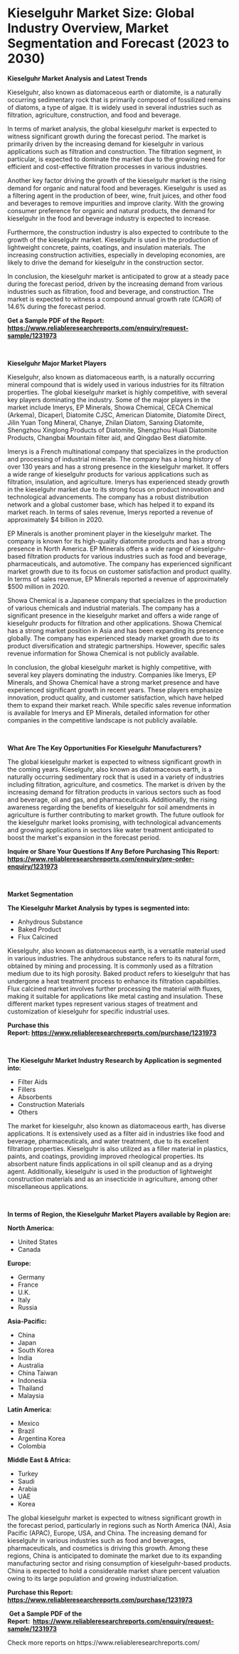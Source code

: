 <p><h1>Kieselguhr Market Size: Global Industry Overview, Market Segmentation and Forecast (2023 to 2030)</h1></p><p><strong>Kieselguhr Market Analysis and Latest Trends</strong></p>
<p><p>Kieselguhr, also known as diatomaceous earth or diatomite, is a naturally occurring sedimentary rock that is primarily composed of fossilized remains of diatoms, a type of algae. It is widely used in several industries such as filtration, agriculture, construction, and food and beverage.</p><p>In terms of market analysis, the global kieselguhr market is expected to witness significant growth during the forecast period. The market is primarily driven by the increasing demand for kieselguhr in various applications such as filtration and construction. The filtration segment, in particular, is expected to dominate the market due to the growing need for efficient and cost-effective filtration processes in various industries.</p><p>Another key factor driving the growth of the kieselguhr market is the rising demand for organic and natural food and beverages. Kieselguhr is used as a filtering agent in the production of beer, wine, fruit juices, and other food and beverages to remove impurities and improve clarity. With the growing consumer preference for organic and natural products, the demand for kieselguhr in the food and beverage industry is expected to increase.</p><p>Furthermore, the construction industry is also expected to contribute to the growth of the kieselguhr market. Kieselguhr is used in the production of lightweight concrete, paints, coatings, and insulation materials. The increasing construction activities, especially in developing economies, are likely to drive the demand for kieselguhr in the construction sector.</p><p>In conclusion, the kieselguhr market is anticipated to grow at a steady pace during the forecast period, driven by the increasing demand from various industries such as filtration, food and beverage, and construction. The market is expected to witness a compound annual growth rate (CAGR) of 14.6% during the forecast period.</p></p>
<p><strong>Get a Sample PDF of the Report:&nbsp; <a href="https://www.reliableresearchreports.com/enquiry/request-sample/1231973">https://www.reliableresearchreports.com/enquiry/request-sample/1231973</a></strong></p>
<p>&nbsp;</p>
<p><strong>Kieselguhr Major Market Players</strong></p>
<p><p>Kieselguhr, also known as diatomaceous earth, is a naturally occurring mineral compound that is widely used in various industries for its filtration properties. The global kieselguhr market is highly competitive, with several key players dominating the industry. Some of the major players in the market include Imerys, EP Minerals, Showa Chemical, CECA Chemical (Arkema), Dicaperl, Diatomite CJSC, American Diatomite, Diatomite Direct, Jilin Yuan Tong Mineral, Chanye, Zhilan Diatom, Sanxing Diatomite, Shengzhou Xinglong Products of Diatomite, Shengzhou Huali Diatomite Products, Changbai Mountain filter aid, and Qingdao Best diatomite.</p><p>Imerys is a French multinational company that specializes in the production and processing of industrial minerals. The company has a long history of over 130 years and has a strong presence in the kieselguhr market. It offers a wide range of kieselguhr products for various applications such as filtration, insulation, and agriculture. Imerys has experienced steady growth in the kieselguhr market due to its strong focus on product innovation and technological advancements. The company has a robust distribution network and a global customer base, which has helped it to expand its market reach. In terms of sales revenue, Imerys reported a revenue of approximately $4 billion in 2020.</p><p>EP Minerals is another prominent player in the kieselguhr market. The company is known for its high-quality diatomite products and has a strong presence in North America. EP Minerals offers a wide range of kieselguhr-based filtration products for various industries such as food and beverage, pharmaceuticals, and automotive. The company has experienced significant market growth due to its focus on customer satisfaction and product quality. In terms of sales revenue, EP Minerals reported a revenue of approximately $500 million in 2020.</p><p>Showa Chemical is a Japanese company that specializes in the production of various chemicals and industrial materials. The company has a significant presence in the kieselguhr market and offers a wide range of kieselguhr products for filtration and other applications. Showa Chemical has a strong market position in Asia and has been expanding its presence globally. The company has experienced steady market growth due to its product diversification and strategic partnerships. However, specific sales revenue information for Showa Chemical is not publicly available.</p><p>In conclusion, the global kieselguhr market is highly competitive, with several key players dominating the industry. Companies like Imerys, EP Minerals, and Showa Chemical have a strong market presence and have experienced significant growth in recent years. These players emphasize innovation, product quality, and customer satisfaction, which have helped them to expand their market reach. While specific sales revenue information is available for Imerys and EP Minerals, detailed information for other companies in the competitive landscape is not publicly available.</p></p>
<p>&nbsp;</p>
<p><strong>What Are The Key Opportunities For Kieselguhr Manufacturers?</strong></p>
<p><p>The global kieselguhr market is expected to witness significant growth in the coming years. Kieselguhr, also known as diatomaceous earth, is a naturally occurring sedimentary rock that is used in a variety of industries including filtration, agriculture, and cosmetics. The market is driven by the increasing demand for filtration products in various sectors such as food and beverage, oil and gas, and pharmaceuticals. Additionally, the rising awareness regarding the benefits of kieselguhr for soil amendments in agriculture is further contributing to market growth. The future outlook for the kieselguhr market looks promising, with technological advancements and growing applications in sectors like water treatment anticipated to boost the market's expansion in the forecast period.</p></p>
<p><strong>Inquire or Share Your Questions If Any Before Purchasing This Report: <a href="https://www.reliableresearchreports.com/enquiry/pre-order-enquiry/1231973">https://www.reliableresearchreports.com/enquiry/pre-order-enquiry/1231973</a></strong></p>
<p>&nbsp;</p>
<p><strong>Market Segmentation</strong></p>
<p><strong>The Kieselguhr Market Analysis by types is segmented into:</strong></p>
<p><ul><li>Anhydrous Substance</li><li>Baked Product</li><li>Flux Calcined</li></ul></p>
<p><p>Kieselguhr, also known as diatomaceous earth, is a versatile material used in various industries. The anhydrous substance refers to its natural form, obtained by mining and processing. It is commonly used as a filtration medium due to its high porosity. Baked product refers to kieselguhr that has undergone a heat treatment process to enhance its filtration capabilities. Flux calcined market involves further processing the material with fluxes, making it suitable for applications like metal casting and insulation. These different market types represent various stages of treatment and customization of kieselguhr for specific industrial uses.</p></p>
<p><strong>Purchase this Report:&nbsp;<a href="https://www.reliableresearchreports.com/purchase/1231973">https://www.reliableresearchreports.com/purchase/1231973</a></strong></p>
<p>&nbsp;</p>
<p><strong>The Kieselguhr Market Industry Research by Application is segmented into:</strong></p>
<p><ul><li>Filter Aids</li><li>Fillers</li><li>Absorbents</li><li>Construction Materials</li><li>Others</li></ul></p>
<p><p>The market for kieselguhr, also known as diatomaceous earth, has diverse applications. It is extensively used as a filter aid in industries like food and beverage, pharmaceuticals, and water treatment, due to its excellent filtration properties. Kieselguhr is also utilized as a filler material in plastics, paints, and coatings, providing improved rheological properties. Its absorbent nature finds applications in oil spill cleanup and as a drying agent. Additionally, kieselguhr is used in the production of lightweight construction materials and as an insecticide in agriculture, among other miscellaneous applications.</p></p>
<p>&nbsp;</p>
<p><strong>In terms of Region, the Kieselguhr Market Players available by Region are:</strong></p>
<p>
    <p> <strong> North America: </strong>
        <ul>
            <li>United States</li>
            <li>Canada</li>
        </ul>
        </p> 
    <p> <strong> Europe: </strong>
        <ul>
            <li>Germany</li>
            <li>France</li>
            <li>U.K.</li>
            <li>Italy</li>
            <li>Russia</li>
        </ul>
        </p> 
    <p> <strong> Asia-Pacific: </strong>
        <ul>
            <li>China</li>
            <li>Japan</li>
            <li>South Korea</li>
            <li>India</li>
            <li>Australia</li>
            <li>China Taiwan</li>
            <li>Indonesia</li>
            <li>Thailand</li>
            <li>Malaysia</li>
        </ul>
        </p> 
    <p> <strong> Latin America: </strong>
        <ul>
            <li>Mexico</li>
            <li>Brazil</li>
            <li>Argentina Korea</li>
            <li>Colombia</li>
        </ul>
        </p> 
    <p> <strong> Middle East & Africa: </strong>
        <ul>
            <li>Turkey</li>
            <li>Saudi</li>
            <li>Arabia</li>
            <li>UAE</li>
            <li>Korea</li>
        </ul>
    </p>
    </p>
<p><p>The global kieselguhr market is expected to witness significant growth in the forecast period, particularly in regions such as North America (NA), Asia Pacific (APAC), Europe, USA, and China. The increasing demand for kieselguhr in various industries such as food and beverages, pharmaceuticals, and cosmetics is driving this growth. Among these regions, China is anticipated to dominate the market due to its expanding manufacturing sector and rising consumption of kieselguhr-based products. China is expected to hold a considerable market share percent valuation owing to its large population and growing industrialization.</p></p>
<p><strong>Purchase this Report: <a href="https://www.reliableresearchreports.com/purchase/1231973">https://www.reliableresearchreports.com/purchase/1231973</a></strong></p>
<p>&nbsp;<strong>Get a Sample PDF of the Report:&nbsp;&nbsp;<a href="https://www.reliableresearchreports.com/enquiry/request-sample/1231973">https://www.reliableresearchreports.com/enquiry/request-sample/1231973</a></strong></p>
<p><strong></strong></p>
<p>Check more reports on https://www.reliableresearchreports.com/</p>